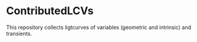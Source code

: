 # ContributedLCVs
This repository collects ligtcurves of variables (geometric and intrinsic) and transients. 
